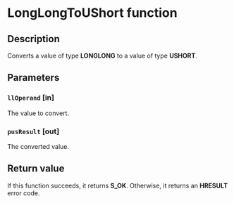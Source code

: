 # LongLongToUShort function

## Description

Converts a value of type **LONGLONG** to a value of type **USHORT**.

## Parameters

### `llOperand` [in]

The value to convert.

### `pusResult` [out]

The converted value.

## Return value

If this function succeeds, it returns **S_OK**. Otherwise, it returns an **HRESULT** error code.